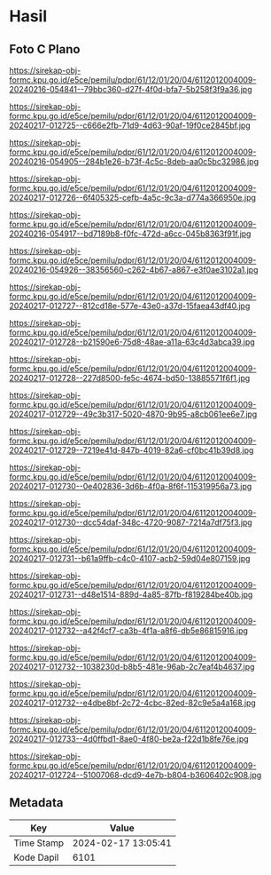 # Hasil

## Foto C Plano

https://sirekap-obj-formc.kpu.go.id/e5ce/pemilu/pdpr/61/12/01/20/04/6112012004009-20240216-054841--79bbc360-d27f-4f0d-bfa7-5b258f3f9a36.jpg

https://sirekap-obj-formc.kpu.go.id/e5ce/pemilu/pdpr/61/12/01/20/04/6112012004009-20240217-012725--c666e2fb-71d9-4d63-90af-19f0ce2845bf.jpg

https://sirekap-obj-formc.kpu.go.id/e5ce/pemilu/pdpr/61/12/01/20/04/6112012004009-20240216-054905--284b1e26-b73f-4c5c-8deb-aa0c5bc32986.jpg

https://sirekap-obj-formc.kpu.go.id/e5ce/pemilu/pdpr/61/12/01/20/04/6112012004009-20240217-012726--6f405325-cefb-4a5c-9c3a-d774a366950e.jpg

https://sirekap-obj-formc.kpu.go.id/e5ce/pemilu/pdpr/61/12/01/20/04/6112012004009-20240216-054917--bd7189b8-f0fc-472d-a6cc-045b8363f91f.jpg

https://sirekap-obj-formc.kpu.go.id/e5ce/pemilu/pdpr/61/12/01/20/04/6112012004009-20240216-054926--38356560-c262-4b67-a867-e3f0ae3102a1.jpg

https://sirekap-obj-formc.kpu.go.id/e5ce/pemilu/pdpr/61/12/01/20/04/6112012004009-20240217-012727--812cd18e-577e-43e0-a37d-15faea43df40.jpg

https://sirekap-obj-formc.kpu.go.id/e5ce/pemilu/pdpr/61/12/01/20/04/6112012004009-20240217-012728--b21590e6-75d8-48ae-a11a-63c4d3abca39.jpg

https://sirekap-obj-formc.kpu.go.id/e5ce/pemilu/pdpr/61/12/01/20/04/6112012004009-20240217-012728--227d8500-fe5c-4674-bd50-13885571f6f1.jpg

https://sirekap-obj-formc.kpu.go.id/e5ce/pemilu/pdpr/61/12/01/20/04/6112012004009-20240217-012729--49c3b317-5020-4870-9b95-a8cb061ee6e7.jpg

https://sirekap-obj-formc.kpu.go.id/e5ce/pemilu/pdpr/61/12/01/20/04/6112012004009-20240217-012729--7219e41d-847b-4019-82a6-cf0bc41b39d8.jpg

https://sirekap-obj-formc.kpu.go.id/e5ce/pemilu/pdpr/61/12/01/20/04/6112012004009-20240217-012730--0e402836-3d6b-4f0a-8f6f-115319956a73.jpg

https://sirekap-obj-formc.kpu.go.id/e5ce/pemilu/pdpr/61/12/01/20/04/6112012004009-20240217-012730--dcc54daf-348c-4720-9087-7214a7df75f3.jpg

https://sirekap-obj-formc.kpu.go.id/e5ce/pemilu/pdpr/61/12/01/20/04/6112012004009-20240217-012731--b61a9ffb-c4c0-4107-acb2-59d04e807159.jpg

https://sirekap-obj-formc.kpu.go.id/e5ce/pemilu/pdpr/61/12/01/20/04/6112012004009-20240217-012731--d48e1514-889d-4a85-87fb-f819284be40b.jpg

https://sirekap-obj-formc.kpu.go.id/e5ce/pemilu/pdpr/61/12/01/20/04/6112012004009-20240217-012732--a42f4cf7-ca3b-4f1a-a8f6-db5e86815916.jpg

https://sirekap-obj-formc.kpu.go.id/e5ce/pemilu/pdpr/61/12/01/20/04/6112012004009-20240217-012732--1038230d-b8b5-481e-96ab-2c7eaf4b4637.jpg

https://sirekap-obj-formc.kpu.go.id/e5ce/pemilu/pdpr/61/12/01/20/04/6112012004009-20240217-012732--e4dbe8bf-2c72-4cbc-82ed-82c9e5a4a168.jpg

https://sirekap-obj-formc.kpu.go.id/e5ce/pemilu/pdpr/61/12/01/20/04/6112012004009-20240217-012733--4d0ffbd1-8ae0-4f80-be2a-f22d1b8fe76e.jpg

https://sirekap-obj-formc.kpu.go.id/e5ce/pemilu/pdpr/61/12/01/20/04/6112012004009-20240217-012724--51007068-dcd9-4e7b-b804-b3606402c908.jpg


## Metadata

| Key        | Value               |
| ---------- | ------------------- |
| Time Stamp | 2024-02-17 13:05:41 |
| Kode Dapil | 6101                |



